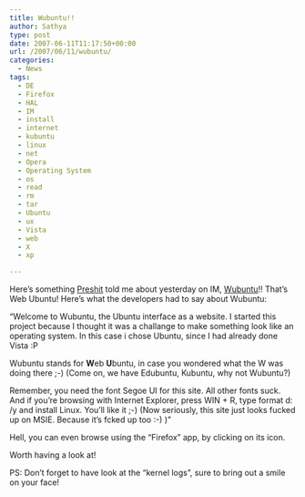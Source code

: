 ```yaml
---
title: Wubuntu!!
author: Sathya
type: post
date: 2007-06-11T11:17:50+00:00
url: /2007/06/11/wubuntu/
categories:
  - News
tags:
  - DE
  - Firefox
  - HAL
  - IM
  - install
  - internet
  - kubuntu
  - linux
  - net
  - Opera
  - Operating System
  - os
  - read
  - rm
  - tar
  - Ubuntu
  - ux
  - Vista
  - web
  - X
  - xp

---
```

Here&#8217;s something [Preshit][1] told me about yesterday on IM, [Wubuntu][2]!! That&#8217;s Web Ubuntu! Here&#8217;s what the developers had to say about Wubuntu:

&#8220;Welcome to Wubuntu, the Ubuntu interface as a website. I started this project because I thought it was a challange to make something look like an operating system. In this case i chose Ubuntu, since I had already done Vista :P

Wubuntu stands for **W**eb **U**buntu, in case you wondered what the W was doing there ;-) (Come on, we have Edubuntu, Kubuntu, why not Wubuntu?)

Remember, you need the font Segoe UI for this site. All other fonts suck. And if you&#8217;re browsing with Internet Explorer, press WIN + R, type format d: /y and install Linux. You&#8217;ll like it ;-) (Now seriously, this site just looks fucked up on MSIE. Because it&#8217;s fcked up too :-) )&#8221;

Hell, you can even browse using the &#8220;Firefox&#8221; app, by clicking on its icon.

Worth having a look at!

PS: Don&#8217;t forget to have look at the &#8220;kernel logs&#8221;, sure to bring out a smile on your face!

 [1]: http://www.acchablog.com
 [2]: http://wubuntu.weejewel.net/